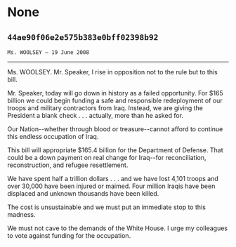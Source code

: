 # None
## `44ae90f06e2e575b383e0bff02398b92`
`Ms. WOOLSEY — 19 June 2008`

---


Ms. WOOLSEY. Mr. Speaker, I rise in opposition not to the rule but to 
this bill.

Mr. Speaker, today will go down in history as a failed opportunity. 
For $165 billion we could begin funding a safe and responsible 
redeployment of our troops and military contractors from Iraq. Instead, 
we are giving the President a blank check . . . actually, more than he 
asked for.

Our Nation--whether through blood or treasure--cannot afford to 
continue this endless occupation of Iraq.

This bill will appropriate $165.4 billion for the Department of 
Defense. That could be a down payment on real change for Iraq--for 
reconciliation, reconstruction, and refugee resettlement.

We have spent half a trillion dollars . . . and we have lost 4,101 
troops and over 30,000 have been injured or maimed. Four million Iraqis 
have been displaced and unknown thousands have been killed.

The cost is unsustainable and we must put an immediate stop to this 
madness.

We must not cave to the demands of the White House. I urge my 
colleagues to vote against funding for the occupation.
